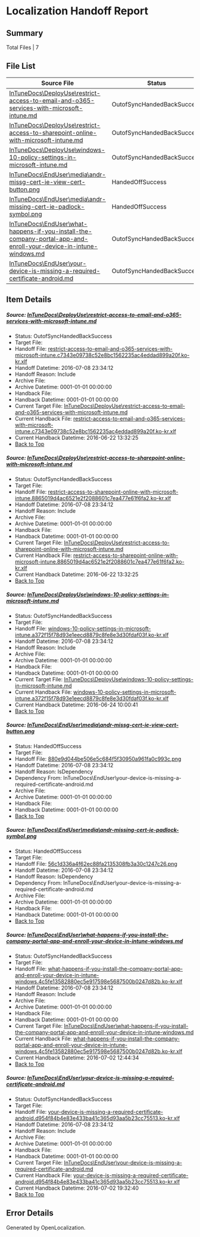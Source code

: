 # <a name='report-top'></a> Localization Handoff Report

## Summary
 Total Files | 7

## File List
 Source File | Status | Details 
 ----------- | ------ | ------- 
 [InTuneDocs\DeployUse\restrict-access-to-email-and-o365-services-with-microsoft-intune.md](https://github.com/Microsoft/IntuneDocs-pr/blob/5cd44aeca748ad31a7c50f5eb5ce32bdc0dcd2ae/InTuneDocs/DeployUse/restrict-access-to-email-and-o365-services-with-microsoft-intune.md) | OutofSyncHandedBackSuccess | [Details](#20307de273d6d7c4fef796f72b6a22f290131c4a227)
 [InTuneDocs\DeployUse\restrict-access-to-sharepoint-online-with-microsoft-intune.md](https://github.com/Microsoft/IntuneDocs-pr/blob/5cd44aeca748ad31a7c50f5eb5ce32bdc0dcd2ae/InTuneDocs/DeployUse/restrict-access-to-sharepoint-online-with-microsoft-intune.md) | OutofSyncHandedBackSuccess | [Details](#7239b28c04318a225e746c4be51ff98701e2ea4b231)
 [InTuneDocs\DeployUse\windows-10-policy-settings-in-microsoft-intune.md](https://github.com/Microsoft/IntuneDocs-pr/blob/bbaae13aa658ed4d51edf7833d2e899490589084/InTuneDocs/DeployUse/windows-10-policy-settings-in-microsoft-intune.md) | OutofSyncHandedBackSuccess | [Details](#4f447b112dd6fadb8513ffd93e3b728cd626d6d7261)
 [InTuneDocs\EndUser\media\andr-missg-cert-ie-view-cert-button.png](https://github.com/Microsoft/IntuneDocs-pr/blob/9c3436a63f5f9f424b25b3e34ac77114cfaab855/InTuneDocs/EndUser/media/andr-missg-cert-ie-view-cert-button.png) | HandedOffSuccess | [Details](#880e9d044be506e5c684f5f30950a961fa0c993c346)
 [InTuneDocs\EndUser\media\andr-missing-cert-ie-padlock-symbol.png](https://github.com/Microsoft/IntuneDocs-pr/blob/9c3436a63f5f9f424b25b3e34ac77114cfaab855/InTuneDocs/EndUser/media/andr-missing-cert-ie-padlock-symbol.png) | HandedOffSuccess | [Details](#56c1d336a4f62ec88fa2135308fb3a30c1247c26348)
 [InTuneDocs\EndUser\what-happens-if-you-install-the-company-portal-app-and-enroll-your-device-in-intune-windows.md](https://github.com/Microsoft/IntuneDocs-pr/blob/9c3436a63f5f9f424b25b3e34ac77114cfaab855/InTuneDocs/EndUser/what-happens-if-you-install-the-company-portal-app-and-enroll-your-device-in-intune-windows.md) | OutofSyncHandedBackSuccess | [Details](#28a86c9ec4f0dcce239d9d5f07b4952d568c4cd3460)
 [InTuneDocs\EndUser\your-device-is-missing-a-required-certificate-android.md](https://github.com/Microsoft/IntuneDocs-pr/blob/9c3436a63f5f9f424b25b3e34ac77114cfaab855/InTuneDocs/EndUser/your-device-is-missing-a-required-certificate-android.md) | OutofSyncHandedBackSuccess | [Details](#f6b09e8c80c212fd9867763f59387350db802799479)

## Item Details
##### <a name='20307de273d6d7c4fef796f72b6a22f290131c4a227'></a> Source: [InTuneDocs\DeployUse\restrict-access-to-email-and-o365-services-with-microsoft-intune.md](https://github.com/Microsoft/IntuneDocs-pr/blob/5cd44aeca748ad31a7c50f5eb5ce32bdc0dcd2ae/InTuneDocs/DeployUse/restrict-access-to-email-and-o365-services-with-microsoft-intune.md)
* Status: OutofSyncHandedBackSuccess
* Target File: 
* Handoff File: [restrict-access-to-email-and-o365-services-with-microsoft-intune.c7343e09738c52e8bc1562235ac4eddad899a20f.ko-kr.xlf](https://github.com/Microsoft/EM.handoff/blob/73f703fca13108083255d6247ed0b9150099a296/ol-handoff/Microsoft/IntuneDocs-pr.ko-kr/master/restrict-access-to-email-and-o365-services-with-microsoft-intune.c7343e09738c52e8bc1562235ac4eddad899a20f.ko-kr.xlf)
* Handoff Datetime: 2016-07-08 23:34:12
* Handoff Reason: Include
* Archive File: 
* Archive Datetime: 0001-01-01 00:00:00
* Handback File: 
* Handback Datetime: 0001-01-01 00:00:00
* Current Target File: [InTuneDocs\DeployUse\restrict-access-to-email-and-o365-services-with-microsoft-intune.md](https://github.com/Microsoft/IntuneDocs-pr.ko-kr/blob/b92de50fec6718390a11363abd22a0991a79c178/InTuneDocs/DeployUse/restrict-access-to-email-and-o365-services-with-microsoft-intune.md)
* Current Handback File: [restrict-access-to-email-and-o365-services-with-microsoft-intune.c7343e09738c52e8bc1562235ac4eddad899a20f.ko-kr.xlf](https://github.com/Microsoft/EM.handback/blob/d2de9f5a150bb9874b7e87bd2af86838c83748e1/ol-handback/Microsoft/IntuneDocs-pr.ko-kr/master/restrict-access-to-email-and-o365-services-with-microsoft-intune.c7343e09738c52e8bc1562235ac4eddad899a20f.ko-kr.xlf)
* Current Handback Datetime: 2016-06-22 13:32:25
* [Back to Top](#report-top)

##### <a name='7239b28c04318a225e746c4be51ff98701e2ea4b231'></a> Source: [InTuneDocs\DeployUse\restrict-access-to-sharepoint-online-with-microsoft-intune.md](https://github.com/Microsoft/IntuneDocs-pr/blob/5cd44aeca748ad31a7c50f5eb5ce32bdc0dcd2ae/InTuneDocs/DeployUse/restrict-access-to-sharepoint-online-with-microsoft-intune.md)
* Status: OutofSyncHandedBackSuccess
* Target File: 
* Handoff File: [restrict-access-to-sharepoint-online-with-microsoft-intune.8865019d4ac6521e2f2088601c7ea477e61f6fa2.ko-kr.xlf](https://github.com/Microsoft/EM.handoff/blob/73f703fca13108083255d6247ed0b9150099a296/ol-handoff/Microsoft/IntuneDocs-pr.ko-kr/master/restrict-access-to-sharepoint-online-with-microsoft-intune.8865019d4ac6521e2f2088601c7ea477e61f6fa2.ko-kr.xlf)
* Handoff Datetime: 2016-07-08 23:34:12
* Handoff Reason: Include
* Archive File: 
* Archive Datetime: 0001-01-01 00:00:00
* Handback File: 
* Handback Datetime: 0001-01-01 00:00:00
* Current Target File: [InTuneDocs\DeployUse\restrict-access-to-sharepoint-online-with-microsoft-intune.md](https://github.com/Microsoft/IntuneDocs-pr.ko-kr/blob/b92de50fec6718390a11363abd22a0991a79c178/InTuneDocs/DeployUse/restrict-access-to-sharepoint-online-with-microsoft-intune.md)
* Current Handback File: [restrict-access-to-sharepoint-online-with-microsoft-intune.8865019d4ac6521e2f2088601c7ea477e61f6fa2.ko-kr.xlf](https://github.com/Microsoft/EM.handback/blob/d2de9f5a150bb9874b7e87bd2af86838c83748e1/ol-handback/Microsoft/IntuneDocs-pr.ko-kr/master/restrict-access-to-sharepoint-online-with-microsoft-intune.8865019d4ac6521e2f2088601c7ea477e61f6fa2.ko-kr.xlf)
* Current Handback Datetime: 2016-06-22 13:32:25
* [Back to Top](#report-top)

##### <a name='4f447b112dd6fadb8513ffd93e3b728cd626d6d7261'></a> Source: [InTuneDocs\DeployUse\windows-10-policy-settings-in-microsoft-intune.md](https://github.com/Microsoft/IntuneDocs-pr/blob/bbaae13aa658ed4d51edf7833d2e899490589084/InTuneDocs/DeployUse/windows-10-policy-settings-in-microsoft-intune.md)
* Status: OutofSyncHandedBackSuccess
* Target File: 
* Handoff File: [windows-10-policy-settings-in-microsoft-intune.a372f15f78d93e1eecd8879c8fe8e3d30fdaf03f.ko-kr.xlf](https://github.com/Microsoft/EM.handoff/blob/73f703fca13108083255d6247ed0b9150099a296/ol-handoff/Microsoft/IntuneDocs-pr.ko-kr/master/windows-10-policy-settings-in-microsoft-intune.a372f15f78d93e1eecd8879c8fe8e3d30fdaf03f.ko-kr.xlf)
* Handoff Datetime: 2016-07-08 23:34:12
* Handoff Reason: Include
* Archive File: 
* Archive Datetime: 0001-01-01 00:00:00
* Handback File: 
* Handback Datetime: 0001-01-01 00:00:00
* Current Target File: [InTuneDocs\DeployUse\windows-10-policy-settings-in-microsoft-intune.md](https://github.com/Microsoft/IntuneDocs-pr.ko-kr/blob/2a8febd3e6c4b3c2787f010dd38b427f93950d58/InTuneDocs/DeployUse/windows-10-policy-settings-in-microsoft-intune.md)
* Current Handback File: [windows-10-policy-settings-in-microsoft-intune.a372f15f78d93e1eecd8879c8fe8e3d30fdaf03f.ko-kr.xlf](https://github.com/Microsoft/EM.handback/blob/818a7727b6b62687f4e62e6a3c631f18d26557d4/ol-handback/Microsoft/IntuneDocs-pr.ko-kr/master/windows-10-policy-settings-in-microsoft-intune.a372f15f78d93e1eecd8879c8fe8e3d30fdaf03f.ko-kr.xlf)
* Current Handback Datetime: 2016-06-24 10:00:41
* [Back to Top](#report-top)

##### <a name='880e9d044be506e5c684f5f30950a961fa0c993c346'></a> Source: [InTuneDocs\EndUser\media\andr-missg-cert-ie-view-cert-button.png](https://github.com/Microsoft/IntuneDocs-pr/blob/9c3436a63f5f9f424b25b3e34ac77114cfaab855/InTuneDocs/EndUser/media/andr-missg-cert-ie-view-cert-button.png)
* Status: HandedOffSuccess
* Target File: 
* Handoff File: [880e9d044be506e5c684f5f30950a961fa0c993c.png](https://github.com/Microsoft/EM.handoff/blob/73f703fca13108083255d6247ed0b9150099a296/ol-handoff/Microsoft/IntuneDocs-pr.ko-kr/master/880e9d044be506e5c684f5f30950a961fa0c993c.png)
* Handoff Datetime: 2016-07-08 23:34:12
* Handoff Reason: IsDependency
* Dependency From: InTuneDocs\EndUser\your-device-is-missing-a-required-certificate-android.md
* Archive File: 
* Archive Datetime: 0001-01-01 00:00:00
* Handback File: 
* Handback Datetime: 0001-01-01 00:00:00
* [Back to Top](#report-top)

##### <a name='56c1d336a4f62ec88fa2135308fb3a30c1247c26348'></a> Source: [InTuneDocs\EndUser\media\andr-missing-cert-ie-padlock-symbol.png](https://github.com/Microsoft/IntuneDocs-pr/blob/9c3436a63f5f9f424b25b3e34ac77114cfaab855/InTuneDocs/EndUser/media/andr-missing-cert-ie-padlock-symbol.png)
* Status: HandedOffSuccess
* Target File: 
* Handoff File: [56c1d336a4f62ec88fa2135308fb3a30c1247c26.png](https://github.com/Microsoft/EM.handoff/blob/73f703fca13108083255d6247ed0b9150099a296/ol-handoff/Microsoft/IntuneDocs-pr.ko-kr/master/56c1d336a4f62ec88fa2135308fb3a30c1247c26.png)
* Handoff Datetime: 2016-07-08 23:34:12
* Handoff Reason: IsDependency
* Dependency From: InTuneDocs\EndUser\your-device-is-missing-a-required-certificate-android.md
* Archive File: 
* Archive Datetime: 0001-01-01 00:00:00
* Handback File: 
* Handback Datetime: 0001-01-01 00:00:00
* [Back to Top](#report-top)

##### <a name='28a86c9ec4f0dcce239d9d5f07b4952d568c4cd3460'></a> Source: [InTuneDocs\EndUser\what-happens-if-you-install-the-company-portal-app-and-enroll-your-device-in-intune-windows.md](https://github.com/Microsoft/IntuneDocs-pr/blob/9c3436a63f5f9f424b25b3e34ac77114cfaab855/InTuneDocs/EndUser/what-happens-if-you-install-the-company-portal-app-and-enroll-your-device-in-intune-windows.md)
* Status: OutofSyncHandedBackSuccess
* Target File: 
* Handoff File: [what-happens-if-you-install-the-company-portal-app-and-enroll-your-device-in-intune-windows.4c5fe13582880ec5e917598e5687500b0247d82b.ko-kr.xlf](https://github.com/Microsoft/EM.handoff/blob/73f703fca13108083255d6247ed0b9150099a296/ol-handoff/Microsoft/IntuneDocs-pr.ko-kr/master/what-happens-if-you-install-the-company-portal-app-and-enroll-your-device-in-intune-windows.4c5fe13582880ec5e917598e5687500b0247d82b.ko-kr.xlf)
* Handoff Datetime: 2016-07-08 23:34:12
* Handoff Reason: Include
* Archive File: 
* Archive Datetime: 0001-01-01 00:00:00
* Handback File: 
* Handback Datetime: 0001-01-01 00:00:00
* Current Target File: [InTuneDocs\EndUser\what-happens-if-you-install-the-company-portal-app-and-enroll-your-device-in-intune-windows.md](https://github.com/Microsoft/IntuneDocs-pr.ko-kr/blob/bb5808f338d6385604aeb83df84605159b6e7e26/InTuneDocs/EndUser/what-happens-if-you-install-the-company-portal-app-and-enroll-your-device-in-intune-windows.md)
* Current Handback File: [what-happens-if-you-install-the-company-portal-app-and-enroll-your-device-in-intune-windows.4c5fe13582880ec5e917598e5687500b0247d82b.ko-kr.xlf](https://github.com/Microsoft/EM.handback/blob/8a08a782659664a098e345084a8263aba50680a3/ol-handback/Microsoft/IntuneDocs-pr.ko-kr/master/what-happens-if-you-install-the-company-portal-app-and-enroll-your-device-in-intune-windows.4c5fe13582880ec5e917598e5687500b0247d82b.ko-kr.xlf)
* Current Handback Datetime: 2016-07-02 12:44:34
* [Back to Top](#report-top)

##### <a name='f6b09e8c80c212fd9867763f59387350db802799479'></a> Source: [InTuneDocs\EndUser\your-device-is-missing-a-required-certificate-android.md](https://github.com/Microsoft/IntuneDocs-pr/blob/9c3436a63f5f9f424b25b3e34ac77114cfaab855/InTuneDocs/EndUser/your-device-is-missing-a-required-certificate-android.md)
* Status: OutofSyncHandedBackSuccess
* Target File: 
* Handoff File: [your-device-is-missing-a-required-certificate-android.d954f84b4e83e433ba41c365d93aa5b23cc75513.ko-kr.xlf](https://github.com/Microsoft/EM.handoff/blob/73f703fca13108083255d6247ed0b9150099a296/ol-handoff/Microsoft/IntuneDocs-pr.ko-kr/master/your-device-is-missing-a-required-certificate-android.d954f84b4e83e433ba41c365d93aa5b23cc75513.ko-kr.xlf)
* Handoff Datetime: 2016-07-08 23:34:12
* Handoff Reason: Include
* Archive File: 
* Archive Datetime: 0001-01-01 00:00:00
* Handback File: 
* Handback Datetime: 0001-01-01 00:00:00
* Current Target File: [InTuneDocs\EndUser\your-device-is-missing-a-required-certificate-android.md](https://github.com/Microsoft/IntuneDocs-pr.ko-kr/blob/0ba2b495d6390db8ce8406739c98fc9a477c225d/InTuneDocs/EndUser/your-device-is-missing-a-required-certificate-android.md)
* Current Handback File: [your-device-is-missing-a-required-certificate-android.d954f84b4e83e433ba41c365d93aa5b23cc75513.ko-kr.xlf](https://github.com/Microsoft/EM.handback/blob/ae58bb825afe5a804c15e73dda0f82d0084ee83e/ol-handback/Microsoft/IntuneDocs-pr.ko-kr/master/your-device-is-missing-a-required-certificate-android.d954f84b4e83e433ba41c365d93aa5b23cc75513.ko-kr.xlf)
* Current Handback Datetime: 2016-07-02 19:32:40
* [Back to Top](#report-top)


## Error Details

Generated by OpenLocalization.

